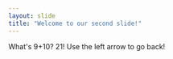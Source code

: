 ```yaml
---
layout: slide
title: "Welcome to our second slide!"
---
```

What's 9+10? 21!
Use the left arrow to go back!
